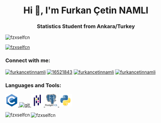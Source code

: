 <h1 align="center">Hi 👋, I'm Furkan Çetin NAMLI</h1>
<h3 align="center">Statistics Student from Ankara/Turkey</h3>

<p align="left"> <img src="https://komarev.com/ghpvc/?username=fzxselfcn&label=Profile%20views&color=0e75b6&style=flat" alt="fzxselfcn" /> </p>

<p align="left"> <a href="https://github.com/ryo-ma/github-profile-trophy"><img src="https://github-profile-trophy.vercel.app/?username=fzxselfcn" alt="fzxselfcn" /></a> </p>

<h3 align="left">Connect with me:</h3>
<p align="left">
<a href="https://linkedin.com/in/furkancetinnamli" target="blank"><img align="center" src="https://raw.githubusercontent.com/rahuldkjain/github-profile-readme-generator/master/src/images/icons/Social/linked-in-alt.svg" alt="furkancetinnamli" height="30" width="40" /></a>
<a href="https://stackoverflow.com/users/16521843" target="blank"><img align="center" src="https://raw.githubusercontent.com/rahuldkjain/github-profile-readme-generator/master/src/images/icons/Social/stack-overflow.svg" alt="16521843" height="30" width="40" /></a>
<a href="https://kaggle.com/furkancetinnamli" target="blank"><img align="center" src="https://raw.githubusercontent.com/rahuldkjain/github-profile-readme-generator/master/src/images/icons/Social/kaggle.svg" alt="furkancetinnamli" height="30" width="40" /></a>
<a href="https://www.hackerrank.com/furkancetinnamli" target="blank"><img align="center" src="https://raw.githubusercontent.com/rahuldkjain/github-profile-readme-generator/master/src/images/icons/Social/hackerrank.svg" alt="furkancetinnamli" height="30" width="40" /></a>
</p>

<h3 align="left">Languages and Tools:</h3>
<p align="left"> <a href="https://www.cprogramming.com/" target="_blank" rel="noreferrer"> <img src="https://raw.githubusercontent.com/devicons/devicon/master/icons/c/c-original.svg" alt="c" width="40" height="40"/> </a> <a href="https://git-scm.com/" target="_blank" rel="noreferrer"> <img src="https://www.vectorlogo.zone/logos/git-scm/git-scm-icon.svg" alt="git" width="40" height="40"/> </a> <a href="https://pandas.pydata.org/" target="_blank" rel="noreferrer"> <img src="https://raw.githubusercontent.com/devicons/devicon/2ae2a900d2f041da66e950e4d48052658d850630/icons/pandas/pandas-original.svg" alt="pandas" width="40" height="40"/> </a> <a href="https://www.postgresql.org" target="_blank" rel="noreferrer"> <img src="https://raw.githubusercontent.com/devicons/devicon/master/icons/postgresql/postgresql-original-wordmark.svg" alt="postgresql" width="40" height="40"/> </a> <a href="https://www.python.org" target="_blank" rel="noreferrer"> <img src="https://raw.githubusercontent.com/devicons/devicon/master/icons/python/python-original.svg" alt="python" width="40" height="40"/> </a> </p>

<p><img align="left" src="https://github-readme-stats.vercel.app/api/top-langs?username=fzxselfcn&show_icons=true&locale=en&layout=compact" alt="fzxselfcn" /></p>

<p>&nbsp;<img align="center" src="https://github-readme-stats.vercel.app/api?username=fzxselfcn&show_icons=true&locale=en" alt="fzxselfcn" /></p>
